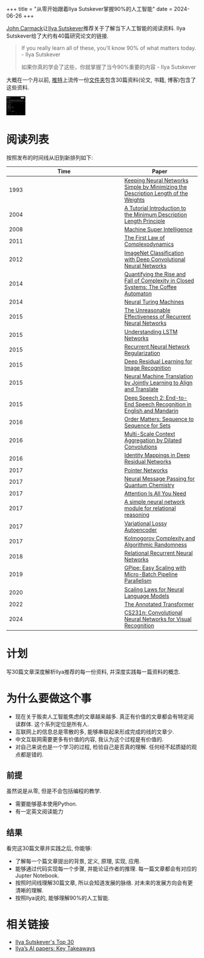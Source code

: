 
+++
title = "从零开始跟着Ilya Sutskever掌握90%的人工智能"
date = 2024-06-26
+++

[John Carmack](https://baike.baidu.com/item/%E7%BA%A6%E7%BF%B0%C2%B7%E5%8D%A1%E9%A9%AC%E5%85%8B/1072333)让[Ilya Sutskever](https://baike.baidu.com/item/%E4%BC%8A%E5%B0%94%E4%BA%9A%C2%B7%E8%8B%8F%E8%8C%A8%E5%85%8B%E7%BB%B4/63739745)推荐关于了解当下人工智能的阅读资料. Ilya Sutskever给了大约有40篇研究论文的链接.

>  If you really learn all of these, you’ll know 90% of what matters today. -  Ilya Sutskever
>
>  如果你真的学会了这些，你就掌握了当今90%重要的内容 - Ilya Sutskever

大概在一个月以前, [推特](https://x.com/keshavchan/status/1787861946173186062)上流传一份[文件夹](https://arc.net/folder/D0472A20-9C20-4D3F-B145-D2865C0A9FEE)包含30篇资料(论文, 书籍, 博客)包含了这些资料.

<img src="https://raw.githubusercontent.com/EvanLyu732/evanlyu732.github.io/main/static/images/30u30.png" height="50" width="50"/>

# 阅读列表

按照发布的时间线从旧到新排列如下:

| <div style="width:290px">Time</div> | Paper |
|------|-------|
| 1993 | [Keeping Neural Networks Simple by Minimizing the Description Length of the Weights](https://www.cs.toronto.edu/~hinton/absps/colt93.pdf) |
| 2004 | [A Tutorial Introduction to the Minimum Description Length Principle](https://arxiv.org/pdf/math/0406077) |
| 2008 | [Machine Super Intelligence](https://www.vetta.org/documents/Machine_Super_Intelligence.pdf) |
| 2011 | [The First Law of Complexodynamics](https://scottaaronson.blog/?p=762) |
| 2012 | [ImageNet Classification with Deep Convolutional Neural Networks](https://proceedings.neurips.cc/paper_files/paper/2012/file/c399862d3b9d6b76c8436e924a68c45b-Paper.pdf) |
| 2014 | [Quantifying the Rise and Fall of Complexity in Closed Systems: The Coffee Automaton](https://arxiv.org/pdf/1405.6903) |
| 2014 | [Neural Turing Machines](https://arxiv.org/pdf/1410.5401) |
| 2015 | [The Unreasonable Effectiveness of Recurrent Neural Networks](https://karpathy.github.io/2015/05/21/rnn-effectiveness/) |
| 2015 | [Understanding LSTM Networks](https://arc.net/folder/D0472A20-9C20-4D3F-B145-D2865C0A9FEE) |
| 2015 | [Recurrent Neural Network Regularization](https://arxiv.org/pdf/1409.2329) |
| 2015 | [Deep Residual Learning for Image Recognition](https://arxiv.org/pdf/1512.03385) |
| 2015 | [Neural Machine Translation by Jointly Learning to Align and Translate](https://arxiv.org/pdf/1409.0473) |
| 2015 | [Deep Speech 2: End-to-End Speech Recognition in English and Mandarin](https://arxiv.org/pdf/1512.02595) |
| 2016 | [Order Matters: Sequence to Sequence for Sets](https://arxiv.org/pdf/1511.06391) |
| 2016 | [Multi-Scale Context Aggregation by Dilated Convolutions](https://arxiv.org/pdf/1511.07122) |
| 2016 | [Identity Mappings in Deep Residual Networks](https://arxiv.org/pdf/1603.05027) |
| 2017 | [Pointer Networks](https://arxiv.org/pdf/1506.03134) |
| 2017 | [Neural Message Passing for Quantum Chemistry](https://arxiv.org/pdf/1704.01212) |
| 2017 | [Attention Is All You Need](https://arxiv.org/pdf/1706.03762) |
| 2017 | [A simple neural network module for relational reasoning](https://arxiv.org/pdf/1706.01427) |
| 2017 | [Variational Lossy Autoencoder](https://arxiv.org/pdf/1611.02731) |
| 2017 | [Kolmogorov Complexity and Algorithmic Randomness](https://www.lirmm.fr/~ashen/kolmbook-eng-scan.pdf) |
| 2018 | [Relational Recurrent Neural Networks](https://arxiv.org/pdf/1806.01822) |
| 2019 | [GPipe: Easy Scaling with Micro-Batch Pipeline Parallelism](https://arxiv.org/pdf/1811.06965) |
| 2020 | [Scaling Laws for Neural Language Models](https://arxiv.org/pdf/2001.08361) |
| 2022 | [The Annotated Transformer](https://nlp.seas.harvard.edu/annotated-transformer/) |
| 2024 | [CS231n: Convolutional Neural Networks for Visual Recognition](https://cs231n.github.io/) |


# 计划

写30篇文章深度解析Ilya推荐的每一份资料, 并深度实践每一篇资料的概念.


# 为什么要做这个事

* 现在关于贩卖人工智能焦虑的文章越来越多. 真正有价值的文章都会有特定阅读群体. 这个系列定位是所有人. 
* 互联网上的信息总是零散的多, 能够串联起来形成完成的线的文章少. 
* 中文互联网需要更多有价值的内容, 我认为这个过程是有价值的. 
* 对自己来说也是一个学习的过程, 检验自己是否真的理解. 任何经不起质疑的观点都是错的.

## 前提
虽然说是从零, 但是不会包括编程的教学.
* 需要能够基本使用Python.
* 有一定英文阅读能力

## 结果

看完这30篇文章并实践之后, 你能够:

* 了解每一个篇文章提出的背景, 定义, 原理, 实现, 应用.
* 能够通过代码实现每一个步骤, 并能论证作者的推理. 每一篇文章都会有对应的Jupter Notebook.
* 按照时间线理解30篇文章, 所以会知道发展的脉络. 对未来的发展方向会有更清晰的理解.
* 按照Ilya说的, 能够理解90%的人工智能.


# 相关链接

* [Ilya Sutskever's Top 30](https://aman.ai/primers/ai/top-30-papers/)
* [Ilya’s AI papers: Key Takeaways](https://mfaulk.github.io/2024/06/19/ilya-papers.html)










